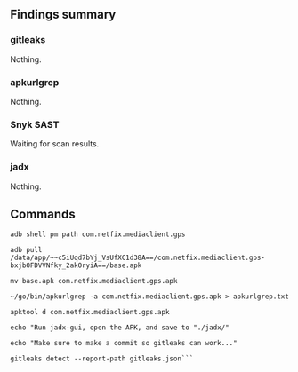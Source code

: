 ## Findings summary

### gitleaks

Nothing.

### apkurlgrep

Nothing.

### Snyk SAST

Waiting for scan results.

### jadx

Nothing.

## Commands

```
adb shell pm path com.netfix.mediaclient.gps

adb pull /data/app/~~c5iUqd7bYj_VsUfXC1d38A==/com.netfix.mediaclient.gps-bxjbOFDVVNfky_2ak0ryiA==/base.apk

mv base.apk com.netfix.mediaclient.gps.apk

~/go/bin/apkurlgrep -a com.netfix.mediaclient.gps.apk > apkurlgrep.txt

apktool d com.netfix.mediaclient.gps.apk

echo "Run jadx-gui, open the APK, and save to "./jadx/"

echo "Make sure to make a commit so gitleaks can work..."

gitleaks detect --report-path gitleaks.json```
